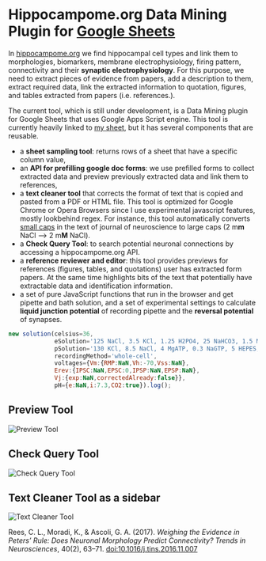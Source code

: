 # Hippocampome.org Data Mining Plugin for [Google Sheets](https://docs.google.com/spreadsheets/d/19zgGwpUQiCHsxozzMEry1EsI1_6AS_Q14CEF3JStW4A/edit?usp=sharing)

In [hippocampome.org](hippocampome.org) we find hippocampal cell types and link them to morphologies, biomarkers, membrane electrophysiology, firing pattern, connectivity and their **synaptic electrophysiology**. For this purpose, we need to extract pieces of evidence from papers, add a description to them, extract required data, link the extracted information to quotation, figures, and tables extracted from papers (i.e. references.).

The current tool, which is still under development, is a Data Mining plugin for Google Sheets that uses Google Apps Script engine. 
This tool is currently heavily linked to [my sheet](https://docs.google.com/spreadsheets/d/19zgGwpUQiCHsxozzMEry1EsI1_6AS_Q14CEF3JStW4A/edit?usp=sharing), but it has several components that are reusable.
- a **sheet sampling tool**: returns rows of a sheet that have a specific column value,
- an **API for prefilling google doc forms**: we use prefilled forms to collect extracted data and preview previously extracted data and link them to references,
- a **text cleaner tool** that corrects the format of text that is copied and pasted from a PDF or HTML file. This tool is optimized for Google Chrome or Opera Browsers since I use experimental javascript features, mostly lookbehind regex. For instance, this tool automatically converts [small caps](https://en.wikipedia.org/wiki/Small_caps) in the text of journal of neuroscience to large caps (2 m**m** NaCl --> 2 m**M** NaCl).
- a **Check Query Tool**: to search potential neuronal connections by accessing a hippocampome.org API.
- a **reference reviewer and editor**: this tool provides previews for references (figures, tables, and quotations) user has extracted form papers. At the same time highlights bits of the text that potentially have extractable data and identification information.
- a set of pure JavaScript functions that run in the browser and get pipette and bath solution, and a set of experimental settings to calculate **liquid junction potential** of recording pipette and the **reversal potential** of synapses.
```javascript
new solution(celsius=36,
             eSolution='125 NaCl, 3.5 KCl, 1.25 H2PO4, 25 NaHCO3, 1.5 MgSO4, 2.5 CaCl2',
             pSolution='130 KCl, 8.5 NaCl, 4 MgATP, 0.3 NaGTP, 5 HEPES, 0.5 EGTA',
             recordingMethod='whole-cell',
             voltages={Vm:{RMP:NaN,Vh:-70,Vss:NaN},
             Erev:{IPSC:NaN,EPSC:0,IPSP:NaN,EPSP:NaN},
             Vj:{exp:NaN,correctedAlready:false}},
             pH={e:NaN,i:7.3,CO2:true}).log();
```

## Preview Tool
![Preview Tool](https://github.com/k1moradi/Hippocampome.Org-Data-Miner-s-Plugin-for-Google-Sheet-/blob/master/Form%26Viewer.png "Preview Tool")
## Check Query Tool
![Check Query Tool](https://github.com/k1moradi/Hippocampome.Org-Data-Miner-s-Plugin-for-Google-Sheet-/blob/master/CheckQueryTool.png "Check Query Tool")
## Text Cleaner Tool as a sidebar
![Text Cleaner Tool](https://github.com/k1moradi/Hippocampome.Org-Data-Miner-s-Plugin-for-Google-Sheet-/blob/master/TextCleaner.png "Text Cleaner Tool")

Rees, C. L., Moradi, K., & Ascoli, G. A. (2017). *Weighing the Evidence in Peters’ Rule: Does Neuronal Morphology Predict Connectivity? Trends in Neurosciences*, 40(2), 63–71. [doi:10.1016/j.tins.2016.11.007](https://doi.org/10.1016/j.tins.2016.11.007)

